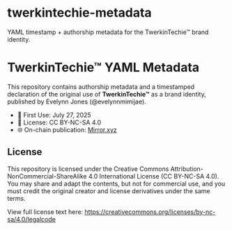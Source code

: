 # twerkintechie-metadata
YAML timestamp + authorship metadata for the TwerkinTechie™ brand identity.

# TwerkinTechie™ YAML Metadata

This repository contains authorship metadata and a timestamped declaration of the original use of **TwerkinTechie™** as a brand identity, published by Evelynn Jones (@evelynnmimijae).

- 📅 First Use: July 27, 2025
- 📜 License: CC BY-NC-SA 4.0
- 🌐 On-chain publication: [Mirror.xyz](https://mirror.xyz/0x41dF6C9CF03BFfF77a6a4df16048915e9b44Bf28)

## License

This repository is licensed under the Creative Commons Attribution-NonCommercial-ShareAlike 4.0 International License (CC BY-NC-SA 4.0).  
You may share and adapt the contents, but not for commercial use, and you must credit the original creator and license derivatives under the same terms.

View full license text here: https://creativecommons.org/licenses/by-nc-sa/4.0/legalcode
